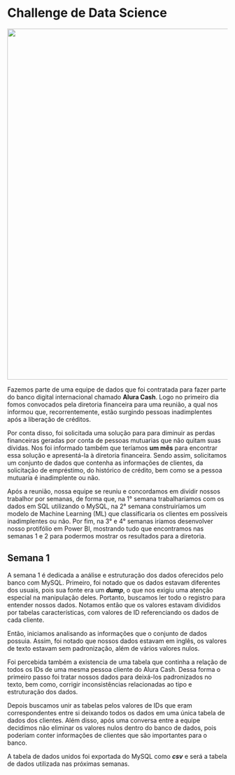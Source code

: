 # Challenge de Data Science

<div align="center">
<img src="https://i.imgur.com/oxab3uu.png" width="800px" />
</div>

Fazemos parte de uma equipe de dados que foi contratada para fazer parte do banco digital internacional chamado **Alura Cash**. Logo no primeiro dia fomos convocados pela diretoria financeira para uma reunião, a qual nos informou que, recorrentemente, estão surgindo pessoas inadimplentes após a liberação de créditos.

Por conta disso, foi solicitada uma solução para para diminuir as perdas financeiras geradas por conta de pessoas mutuarias que não quitam suas dívidas. Nos foi informado também que teríamos **um mês** para encontrar essa solução e apresentá-la à diretoria financeira. Sendo assim, solicitamos um conjunto de dados que contenha as informações de clientes, da solicitação de empréstimo, do histórico de crédito, bem como se a pessoa mutuaria é inadimplente ou não.

Após a reunião, nossa equipe se reuniu e concordamos em dividir nossos trabalhor por semanas, de forma que, na 1° semana trabalharíamos com os dados em SQL utilizando o MySQL, na 2° semana construiríamos um modelo de Machine Learning (ML) que classificaria os clientes em possíveis inadimplentes ou não. Por fim, na 3° e 4° semanas iríamos desenvolver nosso protifólio em Power BI, mostrando tudo que encontramos nas semanas 1 e 2 para podermos mostrar os resultados para a diretoria.

## Semana 1

A semana 1 é dedicada a análise e estruturação dos dados oferecidos pelo banco com MySQL. Primeiro, foi notado que os dados estavam diferentes dos usuais, pois sua fonte era um ***dump***, o que nos exigiu uma atenção especial na manipulação deles. Portanto, buscamos ler todo o registro para entender nossos dados. Notamos então que os valores estavam divididos por tabelas características, com valores de ID referenciando os dados de cada cliente.

Então, iniciamos analisando as informações que o conjunto de dados possuia. Assim, foi notado que nossos dados estavam em inglês, os valores de texto estavam sem padronização, além de vários valores nulos.

Foi percebida também a existencia de uma tabela que continha a relação de todos os IDs de uma mesma pessoa cliente do Alura Cash. Dessa forma o primeiro passo foi tratar nossos dados para deixá-los padronizados no texto, bem como, corrigir inconsistências relacionadas ao tipo e estruturação dos dados.

Depois buscamos unir as tabelas pelos valores de IDs que eram correspondentes entre si deixando todos os dados em uma única tabela de dados dos clientes. Além disso, após uma conversa entre a equipe decidimos não eliminar os valores nulos dentro do banco de dados, pois poderiam conter informações de clientes que são importantes para o banco.

A tabela de dados unidos foi exportada do MySQL como ***csv*** e será a tabela de dados utilizada nas próximas semanas.
